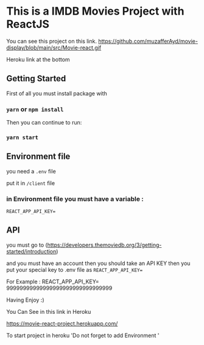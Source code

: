 # This is a IMDB Movies Project with ReactJS
You can see this project on this link. 
https://github.com/muzafferAyd/movie-display/blob/main/src/Movie-react.gif

Heroku link at the bottom

## Getting Started

First of all you must install package with

### `yarn` or `npm install`

Then you can continue to run:

### `yarn start`

## Environment file

you need a `.env` file

put it in `/client` file

### in Environment file you must have a variable :

`REACT_APP_API_KEY=`

## API

you must go to (https://developers.themoviedb.org/3/getting-started/introduction)

and you must have an account then you should take an API KEY then you put your special key to .env file as
`REACT_APP_API_KEY=`

For Example : REACT_APP_API_KEY= 99999999999999999999999999999999

Having Enjoy :)


You Can See in this link in Heroku

https://movie-react-project.herokuapp.com/

To start project in heroku 'Do not forget to add Environment '
